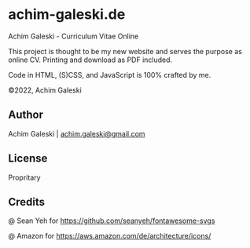 # achim-galeski.de
Achim Galeski - Curriculum Vitae Online

This project is thought to be my new website and serves the purpose as online CV.
Printing and download as PDF included.

Code in HTML, (S)CSS, and JavaScript is 100% crafted by me.

©2022, Achim Galeski

## Author
Achim Galeski | achim.galeski@gmail.com

## License
Propritary

## Credits
@ Sean Yeh for https://github.com/seanyeh/fontawesome-svgs

@ Amazon for https://aws.amazon.com/de/architecture/icons/
